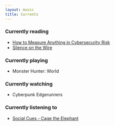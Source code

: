 ```yaml
---
layout: music
title: Currents
---
```


### Currently reading
- [How to Measure Anything in Cybersecurity Risk][risk]
- [Silence on the Wire][silence]

### Currently playing
- Monster Hunter: World

### Currently watching
- Cyberpunk Edgerunners

### Currently listening to
- [Social Cues - Cage the Elephant][music]

[risk]: https://onlinelibrary.wiley.com/doi/book/10.1002/9781119892335
[silence]: https://nostarch.com/silence.htm
[music]: https://www.youtube.com/watch?v=eCqdiwxMy4k